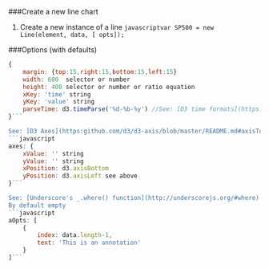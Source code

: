###Create a new line chart

1. Create a new instance of a line
```javascriptvar SP500 = new Line(element, data, [ opts]);```

###Options (with defaults)
```javascript
{
    margin: {top:15,right:15,bottom:15,left:15}
    width: 600  selector or number
    height: 400 selector or number or ratio equation
    xKey: 'time' string
    yKey: 'value' string
    parseTime: d3.timeParse('%d-%b-%y') //See: [D3 time formats](https:github.com/d3/d3-time-format#locale_format)
}```

See: [D3 Axes](https:github.com/d3/d3-axis/blob/master/README.md#axisTop)
```javascript
axes: {
    xValue: '' string
    yValue: '' string
    xPosition: d3.axisBottom 
    yPosition: d3.axisLeft see above
}```

See: [Underscore's _.where() function](http://underscorejs.org/#where)
By default empty
```javascript
aOpts: [
    {
        index: data.length-1,
        text: 'This is an annotation'
    }
]```
